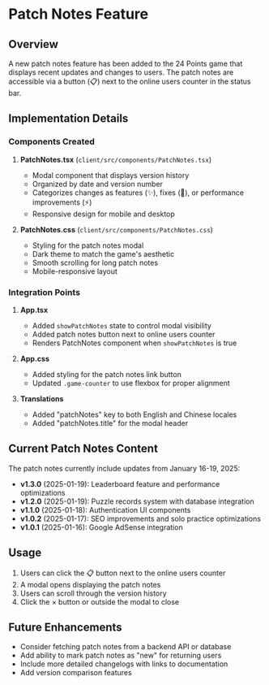# Patch Notes Feature

## Overview

A new patch notes feature has been added to the 24 Points game that displays recent updates and changes to users. The patch notes are accessible via a button (📋) next to the online users counter in the status bar.

## Implementation Details

### Components Created

1. **PatchNotes.tsx** (`client/src/components/PatchNotes.tsx`)
   - Modal component that displays version history
   - Organized by date and version number
   - Categorizes changes as features (✨), fixes (🐛), or performance improvements (⚡)
   - Responsive design for mobile and desktop

2. **PatchNotes.css** (`client/src/components/PatchNotes.css`)
   - Styling for the patch notes modal
   - Dark theme to match the game's aesthetic
   - Smooth scrolling for long patch notes
   - Mobile-responsive layout

### Integration Points

1. **App.tsx**
   - Added `showPatchNotes` state to control modal visibility
   - Added patch notes button next to online users counter
   - Renders PatchNotes component when `showPatchNotes` is true

2. **App.css**
   - Added styling for the patch notes link button
   - Updated `.game-counter` to use flexbox for proper alignment

3. **Translations**
   - Added "patchNotes" key to both English and Chinese locales
   - Added "patchNotes.title" for the modal header

## Current Patch Notes Content

The patch notes currently include updates from January 16-19, 2025:

- **v1.3.0** (2025-01-19): Leaderboard feature and performance optimizations
- **v1.2.0** (2025-01-19): Puzzle records system with database integration
- **v1.1.0** (2025-01-18): Authentication UI components
- **v1.0.2** (2025-01-17): SEO improvements and solo practice optimizations
- **v1.0.1** (2025-01-16): Google AdSense integration

## Usage

1. Users can click the 📋 button next to the online users counter
2. A modal opens displaying the patch notes
3. Users can scroll through the version history
4. Click the × button or outside the modal to close

## Future Enhancements

- Consider fetching patch notes from a backend API or database
- Add ability to mark patch notes as "new" for returning users
- Include more detailed changelogs with links to documentation
- Add version comparison features